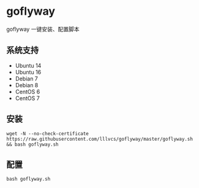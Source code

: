 # goflyway

goflyway 一键安装、配置脚本

## 系统支持 ##

* Ubuntu 14
* Ubuntu 16
* Debian 7
* Debian 8
* CentOS 6
* CentOS 7

## 安装 ##

    wget -N --no-check-certificate https://raw.githubusercontent.com/lllvcs/goflyway/master/goflyway.sh && bash goflyway.sh

## 配置 ##
    bash goflyway.sh
